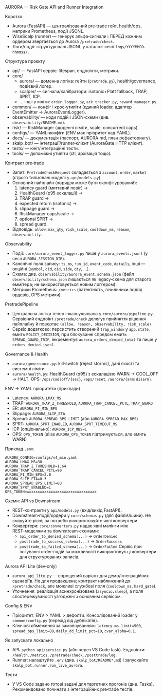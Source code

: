 AURORA — Risk Gate API and Runner Integration

Коротко
- Aurora (FastAPI) — централізований pre‑trade гейт, health/ops, метрики Prometheus, події JSONL.
- WiseScalp (runner) — генерує альфа‑сигнали і ПЕРЕД кожним ордером звертається до Aurora `/pretrade/check`.
- Логи/події: структуровані JSONL у каталозі сесії `logs/YYYYMMDD-hhmmss/`.

Структура проєкту
- api/ — FastAPI сервіс: lifespan, ендпоінти, метрики.
- core/
  - aurora/ — доменна логіка: гейти (`pretrade.py`), health/governance, подієвий логер.
  - scalper/ — сигнали/калібратори: isotonic+Platt fallback, TRAP, SPRT, ICP.
  - … інші утиліти: `order_logger.py`, `ack_tracker.py`, `reward_manager.py`.
- common/ — конфіг і крос‑утиліти (єдиний loader, адаптер EventEmitter → AuroraEventLogger).
- observability/ — коди подій і JSON‑схеми (див. `observability/README.md`).
- risk/ — RiskManager (щоденні ліміти, scale, concurrent caps).
- configs/ — YAML‑конфіги (ENV має пріоритет над YAML).
- docs/ — документація (паспорт, AURORA.md, план рефакторингу).
- skalp_bot/ — інтеграції/runner‑клієнт (AuroraGate HTTP клієнт).
- tests/ — юніт/інтеграційні тести.
- tools/ — допоміжні утиліти (ctl, архівація тощо).

Контракт pre‑trade
- Запит: `PretradeCheckRequest` складається з `account`, `order`, `market` (строго типізовані моделі у `api/models.py`).
- Основний пайплайн (порядок може бути сконфігурований):
  1) latency guard (миттєвий поріг) →
  2) HealthGuard (p95 ескалації) →
  3) TRAP guard →
  4) expected return (isotonic) →
  5) slippage guard →
  6) RiskManager caps/scale →
  7) optional SPRT →
  8) spread guard.
- Відповідь: `allow`, `max_qty`, `risk_scale`, `cooldown_ms`, `reason`, `observability`.

Observability
- Події: `core/aurora_event_logger.py` пише у `aurora_events.jsonl` (у сесії `AURORA_SESSION_DIR`).
- Канонічні поля запису: `ts_ns`, `run_id`, `event_code`, `details`, інші — опційні (`symbol`, `cid`, `oid`, `side`, `qty`, ...).
- Схема: див. `observability/aurora_event.schema.json` (файл `observability/schema.json` лишається як legacy‑схема для старого еммітера; не використовується новим логгером).
- Метрики Prometheus: `/metrics` (латентність, лічильники подій/ордерів, OPS‑метрики).

PretradePipeline
- Центральна логіка тепер інкапсульована у `core/aurora/pipeline.py`. Сервісний ендпоінт `/pretrade/check` делегує прийняття рішення пайплайну й повертає `(allow, reason, observability, risk_scale)`.
- Сервіс додатково: персистить створений `trap_window` у `app.state`, емить `POLICY_DECISION`, при блокуванні спредом емить `SPREAD_GUARD_TRIP`, інкрементує `aurora_orders_denied_total` та пише у `orders_denied.jsonl`.

Governance & Health
- `aurora/governance.py`: kill‑switch (reject storms), дані якості та системні ліміти.
- `aurora/health.py`: HealthGuard (p95) з ескалацією WARN → COOL_OFF → HALT. OPS: `/ops/cooloff/{sec}`, `/ops/reset`, `/aurora/{arm|disarm}`.

ENV → YAML пріоритети (приклади)
- Latency: `AURORA_LMAX_MS`
- TRAP: `AURORA_TRAP_Z_THRESHOLD`, `AURORA_TRAP_CANCEL_PCTL`, `TRAP_GUARD`
- ER: `AURORA_PI_MIN_BPS`
- Slippage: `AURORA_SLIP_ETA`
- Spread: `AURORA_SPREAD_BPS_LIMIT` (або `AURORA_SPREAD_MAX_BPS`)
- SPRT: `AURORA_SPRT_ENABLED`, `AURORA_SPRT_TIMEOUT_MS`
- ICP (опціонально): `AURORA_ICP_OBS=1`
- OPS: `OPS_TOKEN` (alias `AURORA_OPS_TOKEN` підтримується, але емить WARN)

Приклад `.env`:
```
AURORA_CONFIG=configs/v4_min.yaml
AURORA_LMAX_MS=30
AURORA_TRAP_Z_THRESHOLD=1.64
AURORA_TRAP_CANCEL_PCTL=90
AURORA_PI_MIN_BPS=2.0
AURORA_SLIP_ETA=0.3
AURORA_SPREAD_BPS_LIMIT=80
AURORA_SPRT_ENABLED=1
OPS_TOKEN=xxxxxxxxxxxxxxxxxxxxxxxxxxxxxxxx
```

Схеми: API vs Downstream
- REST‑контракти у `api/models.py` (вхід/вихід FastAPI).
- Downstream‑події/ордери у `core/schemas.py` (для файлів/шини). Не змішуйте рівні; за потреби використовуйте явні конвертери.
 - Конвертери: `core/converters.py` надає явні мапінги між REST‑моделями та downstream‑схемами:
   - `api_order_to_denied_schema(...)` → `OrderDenied`
   - `posttrade_to_success_schema(...)` → `OrderSuccess`
   - `posttrade_to_failed_schema(...)` → `OrderFailed`
   Сервіс при логуванні order‑подій за можливості використовує ці конвертери для структурованих записів.

Aurora API Lite (dev‑only)
- `aurora_api_lite.py` — спрощений варіант для демо/інтеграційних сценаріїв. Не для продакшена; контракт наближений до `/pretrade/check`, але можливі службові поля (`cooldown_ms`, `hard_gate`).
 - Уточнення: реалізація асинхронізована (`asyncio.sleep`), а поля спостережуваності узгоджені з основним сервісом.

Config & ENV
- Пріоритет: ENV > YAML > дефолти. Консолідований loader у `common/config.py` (перехід від дублікатів).
- Ключові обмеження за замовчуванням: `latency_ms_limit=500`, `spread_bps_limit=80`, `daily_dd_limit_pct=10`, `cvar_alpha=0.1`.

Як запускати локально
- API: `python api/service.py` (або через VS Code task). Ендпоінти: `/health`, `/metrics`, `/pretrade/check`, `/posttrade/log`.
- Runner: налаштуйте `.env` (див. `skalp_bot/README*.md`) і запускайте `skalp_bot.runner.run_live_aurora`.

Тести
- У VS Code задано готові задачі для таргетних прогонів (див. Tasks). Рекомендовано починати з інтеграційних pre‑trade тестів.
